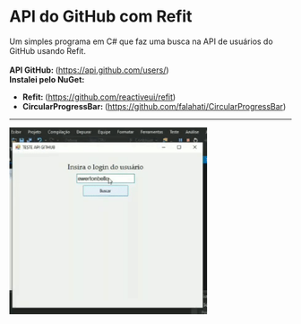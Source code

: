 # API do GitHub com Refit
Um simples programa em C# que faz uma busca na API de usuários do GitHub usando Refit.<br/><br/>
<Strong>API GitHub: </Strong>(https://api.github.com/users/)<br/>
<Strong>Instalei pelo NuGet:</Strong>
* <Strong>Refit: </Strong>(https://github.com/reactiveui/refit)<br/>
* <Strong>CircularProgressBar: </Strong>(https://github.com/falahati/CircularProgressBar)<br/>

<hr>

<div>
<img src="https://github.com/EwertonBello/API-GitHub-Refit/blob/master/Demo.gif" width="70%">
</div>
